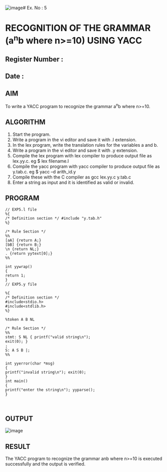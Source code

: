 ![image](https://github.com/user-attachments/assets/349d0e05-ca9a-4f5f-9c3c-8baa7bbb410c)# Ex. No : 5	
# RECOGNITION OF THE GRAMMAR (a<sup>n</sup>b where n>=10) USING YACC
## Register Number :
## Date : 

## AIM   
To write a YACC program to recognize the grammar a<sup>n</sup>b where n>=10.

## ALGORITHM
1.	Start the program.
2.	Write a program in the vi editor and save it with .l extension.
3.	In the lex program, write the translation rules for the variables a and b.
4.	Write a program in the vi editor and save it with .y extension.
5.	Compile the lex program with lex compiler to produce output file as lex.yy.c. eg $ lex filename.l
6.	Compile the yacc program with yacc compiler to produce output file as y.tab.c. eg $ yacc –d arith_id.y
7.	Compile these with the C compiler as gcc lex.yy.c y.tab.c
8.	Enter a string as input and it is identified as valid or invalid.
 
## PROGRAM
```
// EXP5.l file
%{
/* Definition section */ #include "y.tab.h"
%}

/* Rule Section */
%%
[aA] {return A;}
[bB] {return B;}
\n {return NL;}
. {return yytext[0];}
%%

int yywrap()
{
return 1;
}
// EXP5.y file

%{
/* Definition section */
#include<stdio.h> 
#include<stdlib.h>
%}

%token A B NL

/* Rule Section */
%%
stmt: S NL { printf("valid string\n");
exit(0); }
;
S: A S B |;
%%

int yyerror(char *msg)
{
printf("invalid string\n"); exit(0);
}
int main()
{
printf("enter the string\n"); yyparse();
}



```


## OUTPUT 




![image](https://github.com/user-attachments/assets/770a4d65-1117-4d7d-ba5a-d3456dd9e94a)

## RESULT
The YACC program to recognize the grammar anb where n>=10 is executed successfully and the output is verified.

